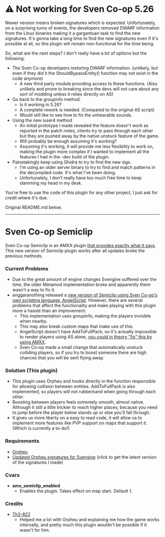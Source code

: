 # ⚠️ Not working for Sven Co-op 5.26

Newer version means broken signatures which is expected. Unfortunately, on a surprising turns of events, the developers removed DWARF information from the Linux binaries making it a gargantuan task to find the new signatures. It's gonna take a long time to find the new signatures even if it's possible at all, so this plugin will remain non-functional for the time being.

So, what are the next steps? I don't really have a lot of options but the following:

- The Sven Co-op developers restoring DWARF information. (unlikely, but even if they did it the ShouldBypassEntity() function may not exist in the code anymore)
    - A new third party module providing access to these functions. (Also unlikely and prone to breaking since the devs will not care about any sort of modding unless it relies directly on AS)
- Go back to the groupinfo method.
    - Is it working in 5.26?
    - A complete rework is needed. (Compared to the original AS script)
    - Would still like to see how to fix the unhearable sounds.
- Using the new iuser4 method
    - An initial prototype I made revealed the feature doesn't work as reported in the patch notes, clients try to pass through each other but they are pushed away by the native unstuck feature of the game.
    - Will probably be enough assuming it's working?
    - Assuming it's working, it will provide me less flexibility to work on, making the plugin more complex if I wanted to implement all the features I had in the -dev build of the plugin.
- Painstakingly keep using Ghidra to try to find the new sigs.
    - I'm using an older server binary to try to find and match patterns in the decompiled code. It's what I've been doing.
    - Unfortunately, I don't really have too much free time to keep slamming my head in my desk.

You're free to use the code of this plugin for any other project, I just ask for credit where it's due. 

Original README.md below.

---

# Sven Co-op Semiclip

Sven Co-op Semiclip is an AMXX plugin [that provides exactly what it says](https://tvtropes.org/pmwiki/pmwiki.php/Main/ExactlyWhatItSaysOnTheTin). This new version of Semiclip plugin works after all updates broke the previous methods.

### Current Problems

* Due to the great amount of engine changes Svengine suffered over the time, the older Metamod implementation broke and apparently there wasn't a way to fix it.
* anggaranothing released a [new version of Semiclip using Sven Co-op's own scripting language, AngelScript](https://gitlab.com/an-sc-projects/svencoop-as-semiclip). However, there are several problems that affect the functionality and make playing with this plugin more a hassle than an improvement:
  * This implementation uses groupinfo, making the players invisible when nearby.
  * This may also break custom maps that make use of this.
  * AngelScript doesn't have AddToFullPack, so it's actually impossible to render players using AS alone, [you could in theory "fix" this by using AMXX](https://github.com/szGabu/Sven_Semiclip_Utils). 
  * Sven Co-op made a small change that automatically unstuck colliding players, so if you try to boost someone there are high chances that you will be sent flying away.


### Solution (This plugin)

* This plugin uses Orpheu and hooks directly in the function responsible for allowing collision between entities.
AddToFullPack is also implemented, so players will not rubberband when going through each other.
* Boosting between players feels extremely smooth, almost native. Although it still a little trickier to reach higher places, because you need to jump before the player below stands up or else you'll fall through.
* It gives us more liberty on a easy to read code, it will allow us to implement more features like PVP support on maps that support it. (Which is currently a to-do!)


### Requirements

* [Orpheu](https://github.com/Arkshine/Orpheu/releases)
* [Updated Orpheu signatures for Svengine](https://github.com/szGabu/OrpheuSignatures/archive/refs/heads/Svengine.zip) (click to get the latest version of the signatures I made)


### Cvars

* **amx_semiclip_enabled**
  * Enables the plugin. Takes effect on map start. Default 1.

### Credits

* [Th3-822](https://github.com/Th3-822)
   * Helped me a lot with Orpheu and explaining me how the game works internally, and pretty much this plugin wouldn't be possible if it wasn't for him.
